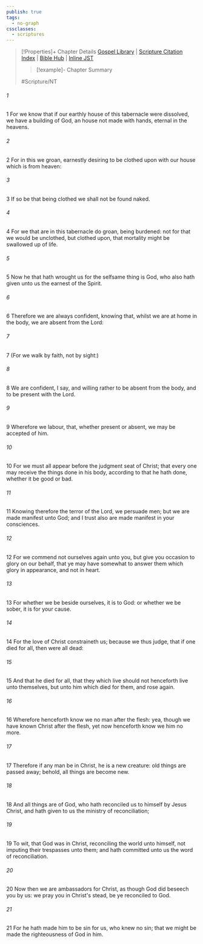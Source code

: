 ```yaml
---
publish: true
tags:
  - no-graph
cssclasses:
  - scriptures
---
```

>[!Properties]+ Chapter Details
>[Gospel Library](https://churchofjesuschrist.org/study/scriptures/nt/2-cor/5?lang=eng)    |    [Scripture Citation Index](https://scriptures.byu.edu/#09305::c09305)    |    [Bible Hub](https://biblehub.com/2_corinthians/5.htm)    |    [Inline JST](https://scripturetoolbox.com/html/ic/2Corinthians/5.html)
>>[!example]- Chapter Summary
>> 
> 
>
>#Scripture/NT
###### 1
1 For we know that if our earthly house of this tabernacle were dissolved, we have a building of God, an house not made with hands, eternal in the heavens.
###### 2
2 For in this we groan, earnestly desiring to be clothed upon with our house which is from heaven:
###### 3
3 If so be that being clothed we shall not be found naked.
###### 4
4 For we that are in this tabernacle do groan, being burdened: not for that we would be unclothed, but clothed upon, that mortality might be swallowed up of life.
###### 5
5 Now he that hath wrought us for the selfsame thing is God, who also hath given unto us the earnest of the Spirit.
###### 6
6 Therefore we are always confident, knowing that, whilst we are at home in the body, we are absent from the Lord:
###### 7
7 (For we walk by faith, not by sight:)
###### 8
8 We are confident, I say, and willing rather to be absent from the body, and to be present with the Lord.
###### 9
9 Wherefore we labour, that, whether present or absent, we may be accepted of him.
###### 10
10 For we must all appear before the judgment seat of Christ; that every one may receive the things done in his body, according to that he hath done, whether it be good or bad.
###### 11
11 Knowing therefore the terror of the Lord, we persuade men; but we are made manifest unto God; and I trust also are made manifest in your consciences.
###### 12
12 For we commend not ourselves again unto you, but give you occasion to glory on our behalf, that ye may have somewhat to answer them which glory in appearance, and not in heart.
###### 13
13 For whether we be beside ourselves, it is to God: or whether we be sober, it is for your cause.
###### 14
14 For the love of Christ constraineth us; because we thus judge, that if one died for all, then were all dead:
###### 15
15 And that he died for all, that they which live should not henceforth live unto themselves, but unto him which died for them, and rose again.
###### 16
16 Wherefore henceforth know we no man after the flesh: yea, though we have known Christ after the flesh, yet now henceforth know we him no more.
###### 17
17 Therefore if any man be in Christ, he is a new creature: old things are passed away; behold, all things are become new.
###### 18
18 And all things are of God, who hath reconciled us to himself by Jesus Christ, and hath given to us the ministry of reconciliation;
###### 19
19 To wit, that God was in Christ, reconciling the world unto himself, not imputing their trespasses unto them; and hath committed unto us the word of reconciliation.
###### 20
20 Now then we are ambassadors for Christ, as though God did beseech you by us: we pray you in Christ's stead, be ye reconciled to God.
###### 21
21 For he hath made him to be sin for us, who knew no sin; that we might be made the righteousness of God in him.
